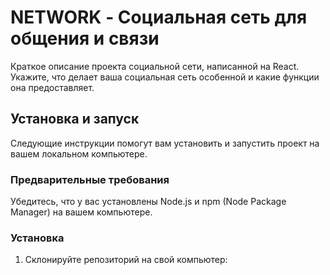 # NETWORK - Социальная сеть для общения и связи

Краткое описание проекта социальной сети, написанной на React. Укажите, что делает ваша социальная сеть особенной и какие функции она предоставляет.

## Установка и запуск

Следующие инструкции помогут вам установить и запустить проект на вашем локальном компьютере.

### Предварительные требования

Убедитесь, что у вас установлены Node.js и npm (Node Package Manager) на вашем компьютере.

### Установка

1. Склонируйте репозиторий на свой компьютер:
